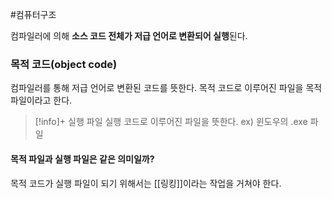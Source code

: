#컴퓨터구조 

컴파일러에 의해 **소스 코드 전체가 저급 언어로 변환되어 실행**된다.

### 목적 코드(object code)
컴파일러를 통해 저급 언어로 변환된 코드를 뜻한다. 목적 코드로 이루어진 파일을 목적 파일이라고 한다.


> [!info]+ 실행 파일
> 실행 코드로 이루어진 파일을 뜻한다.
> ex) 윈도우의 .exe 파일

#### 목적 파일과 실행 파일은 같은 의미일까?
목적 코드가 실행 파일이 되기 위해서는 [[링킹]]이라는 작업을 거쳐야 한다.